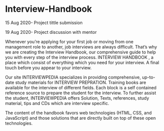# Interview-Handbook
15 Aug 2020- Project tittle submission

19 Aug 2020- Project discussion with mentor

Whenever you’re applying for your first job or moving from one management role to another, job interviews are always difficult. That’s why we are creating the Interview Handbook, our comprehensive guide to help you with every step of the interview process.
INTERVIEW HANDBOOK , a place which consist of everything which you need for your interview. A final touch before you appear to your interview.


Our site INTERVIEWPEDIA specializes in providing comprehensive, up-to-date study materials for INTERVIEW PREPRATION. Training books are available for the interview of different fields. Each block is a self contained reference source to prepare the student for the interview. 
To further assist the student, INTERVIEWPEDIA offers Solution, Texts, references, study material, tips and CDs which are interview specific. 

The content of the handbook favors web technologies (HTML, CSS, and JavaScript) and those solutions that are directly built on top of these open technologies. 
